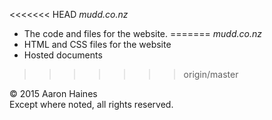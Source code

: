 <<<<<<< HEAD
﻿*mudd.co.nz*  
- The code and files for the website.
=======
*mudd.co.nz*  
- HTML and CSS files for the website
- Hosted documents
>>>>>>> origin/master

© 2015 Aaron Haines  
Except where noted, all rights reserved.
